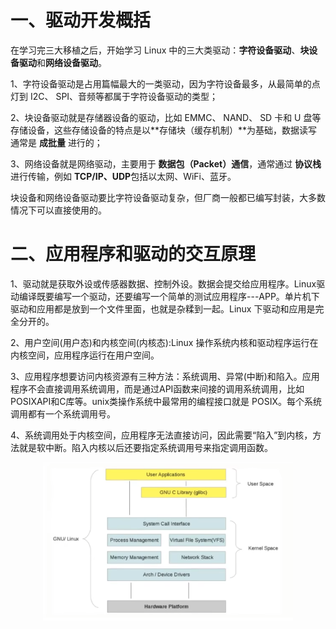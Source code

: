 # 一、驱动开发概括
在学习完三大移植之后，开始学习 Linux 中的三大类驱动：**字符设备驱动**、**块设备驱动**和**网络设备驱动**。

1、字符设备驱动是占用篇幅最大的一类驱动，因为字符设备最多，从最简单的点灯到 I2C、 SPI、音频等都属于字符设备驱动的类型；

2、块设备驱动就是存储器设备的驱动，比如 EMMC、 NAND、 SD 卡和 U 盘等存储设备，这些存储设备的特点是以**存储块（缓存机制）**为基础，数据读写通常是 **成批量** 进行的；

3、网络设备就是网络驱动，主要用于 **数据包（Packet）通信**，通常通过 **协议栈** 进行传输，例如 **TCP/IP、UDP**包括以太网、WiFi、蓝牙。

块设备和网络设备驱动要比字符设备驱动复杂，但厂商一般都已编写封装，大多数情况下可以直接使用的。




# 二、应用程序和驱动的交互原理
1、驱动就是获取外设或传感器数据、控制外设。数据会提交给应用程序。Linux驱动编译既要编写一个驱动，还要编写一个简单的测试应用程序---APP。单片机下驱动和应用都是放到一个文件里面，也就是杂糅到一起。Linux 下驱动和应用是完全分开的。

2、用户空间(用户态)和内核空间(内核态):Linux 操作系统内核和驱动程序运行在内核空间，应用程序运行在用户空间。

3、应用程序想要访问内核资源有三种方法：系统调用、异常(中断)和陷入。应用程序不会直接调用系统调用，而是通过API函数来间接的调用系统调用，比如 POSIXAPI和C库等。unix类操作系统中最常用的编程接口就是 POSIX。每个系统调用都有一个系统调用号。

4、系统调用处于内核空间，应用程序无法直接访问，因此需要“陷入”到内核，方法就是软中断。陷入内核以后还要指定系统调用号来指定调用函数。

<!-- 居中对齐 -->
<div align="center">
  <img src="/imgs/2025-06-11/SGLnFg32HK0muuHz.png" alt="系统调用流程" width="400">
</div>
<!--stackedit_data:
eyJoaXN0b3J5IjpbLTE1MjUyMDE5N119
-->